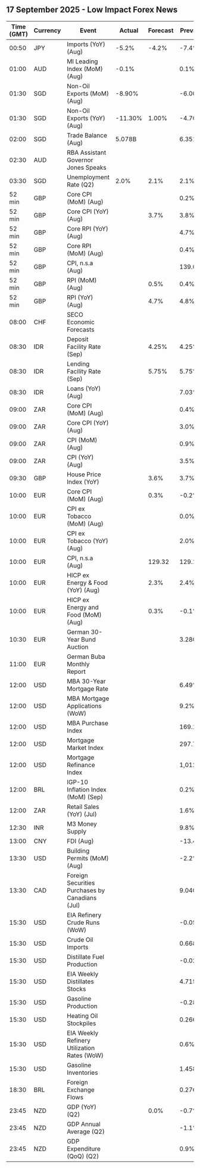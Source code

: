 ## 17 September 2025 - Low Impact Forex News

| Time (GMT) | Currency | Event | Actual | Forecast | Previous |
|------|----------|-------|--------|----------|----------|
| 00:50 | JPY | Imports (YoY) (Aug) | -5.2% | -4.2% | -7.4% |
| 01:00 | AUD | MI Leading Index (MoM) (Aug) | -0.1% |  | 0.1% |
| 01:30 | SGD | Non-Oil Exports (MoM) (Aug) | -8.90% |  | -6.00% |
| 01:30 | SGD | Non-Oil Exports (YoY) (Aug) | -11.30% | 1.00% | -4.70% |
| 02:00 | SGD | Trade Balance (Aug) | 5.078B |  | 6.351B |
| 02:30 | AUD | RBA Assistant Governor Jones Speaks |  |  |  |
| 03:30 | SGD | Unemployment Rate (Q2) | 2.0% | 2.1% | 2.1% |
| 52 min | GBP | Core CPI (MoM) (Aug) |  |  | 0.2% |
| 52 min | GBP | Core CPI (YoY) (Aug) |  | 3.7% | 3.8% |
| 52 min | GBP | Core RPI (YoY) (Aug) |  |  | 4.7% |
| 52 min | GBP | Core RPI (MoM) (Aug) |  |  | 0.4% |
| 52 min | GBP | CPI, n.s.a (Aug) |  |  | 139.00 |
| 52 min | GBP | RPI (MoM) (Aug) |  | 0.5% | 0.4% |
| 52 min | GBP | RPI (YoY) (Aug) |  | 4.7% | 4.8% |
| 08:00 | CHF | SECO Economic Forecasts |  |  |  |
| 08:30 | IDR | Deposit Facility Rate (Sep) |  | 4.25% | 4.25% |
| 08:30 | IDR | Lending Facility Rate (Sep) |  | 5.75% | 5.75% |
| 08:30 | IDR | Loans (YoY) (Aug) |  |  | 7.03% |
| 09:00 | ZAR | Core CPI (MoM) (Aug) |  |  | 0.4% |
| 09:00 | ZAR | Core CPI (YoY) (Aug) |  |  | 3.0% |
| 09:00 | ZAR | CPI (MoM) (Aug) |  |  | 0.9% |
| 09:00 | ZAR | CPI (YoY) (Aug) |  |  | 3.5% |
| 09:30 | GBP | House Price Index (YoY) |  | 3.6% | 3.7% |
| 10:00 | EUR | Core CPI (MoM) (Aug) |  | 0.3% | -0.2% |
| 10:00 | EUR | CPI ex Tobacco (MoM) (Aug) |  |  | 0.0% |
| 10:00 | EUR | CPI ex Tobacco (YoY) (Aug) |  |  | 2.0% |
| 10:00 | EUR | CPI, n.s.a (Aug) |  | 129.32 | 129.12 |
| 10:00 | EUR | HICP ex Energy & Food (YoY) (Aug) |  | 2.3% | 2.4% |
| 10:00 | EUR | HICP ex Energy and Food (MoM) (Aug) |  | 0.3% | -0.1% |
| 10:30 | EUR | German 30-Year Bund Auction |  |  | 3.280% |
| 11:00 | EUR | German Buba Monthly Report |  |  |  |
| 12:00 | USD | MBA 30-Year Mortgage Rate |  |  | 6.49% |
| 12:00 | USD | MBA Mortgage Applications (WoW) |  |  | 9.2% |
| 12:00 | USD | MBA Purchase Index |  |  | 169.1 |
| 12:00 | USD | Mortgage Market Index |  |  | 297.7 |
| 12:00 | USD | Mortgage Refinance Index |  |  | 1,012.4 |
| 12:00 | BRL | IGP-10 Inflation Index (MoM) (Sep) |  |  | 0.2% |
| 12:00 | ZAR | Retail Sales (YoY) (Jul) |  |  | 1.6% |
| 12:30 | INR | M3 Money Supply |  |  | 9.8% |
| 13:00 | CNY | FDI (Aug) |  |  | -13.40% |
| 13:30 | USD | Building Permits (MoM) (Aug) |  |  | -2.2% |
| 13:30 | CAD | Foreign Securities Purchases by Canadians (Jul) |  |  | 9.040B |
| 15:30 | USD | EIA Refinery Crude Runs (WoW) |  |  | -0.051M |
| 15:30 | USD | Crude Oil Imports |  |  | 0.668M |
| 15:30 | USD | Distillate Fuel Production |  |  | -0.024M |
| 15:30 | USD | EIA Weekly Distillates Stocks |  |  | 4.715M |
| 15:30 | USD | Gasoline Production |  |  | -0.285M |
| 15:30 | USD | Heating Oil Stockpiles |  |  | 0.266M |
| 15:30 | USD | EIA Weekly Refinery Utilization Rates (WoW) |  |  | 0.6% |
| 15:30 | USD | Gasoline Inventories |  |  | 1.458M |
| 18:30 | BRL | Foreign Exchange Flows |  |  | 0.276B |
| 23:45 | NZD | GDP (YoY) (Q2) |  | 0.0% | -0.7% |
| 23:45 | NZD | GDP Annual Average (Q2) |  |  | -1.1% |
| 23:45 | NZD | GDP Expenditure (QoQ) (Q2) |  |  | 0.9% |
